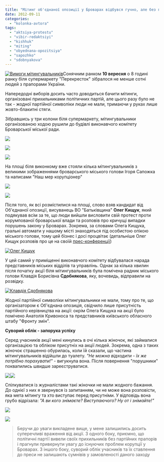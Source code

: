 ```yaml
---
title: "Мітинг об'єднаної опозиції у Броварах відбувся гучно, але без партійних прапорів - ФОТО"
date: 2012-09-11
categories: 
  - "kolonka-avtora"
tags: 
  - "aktsiya-protestu"
  - "vibir-redaktsiyi"
  - "kishhuk"
  - "miting"
  - "obyednana-opozitsiya"
  - "sapozhko"
  - "sdobnyakova"
---
```


[![](https://mpz.brovary.org/wp-content/uploads/2012/09/IMAG1267.jpg "Вимоги мітингувальників")](https://mpz.brovary.org/wp-content/uploads/2012/09/IMAG1267.jpg)Сонячним ранком **10 вересня** о 8 годині ранку біля супермаркету "Перекресток" зібралося не менше сотні людей з прапорами України.

Напередодні виборів досить часто доводиться бачити мітинги, організовані прихильниками політичних партій, але цього разу було не так - жодної партійної символіки люди не мали, тримаючи у руках лише жовто-блакитні стяги.

Зібравшись у три колони біля супермаркету, мітингувальники організованою ходою рушили до будівлі виконавчого комітету Броварської міської ради.

[![](https://mpz.brovary.org/wp-content/uploads/2012/09/IMAG1264.jpg)](https://mpz.brovary.org/wp-content/uploads/2012/09/IMAG1264.jpg)

[![](https://mpz.brovary.org/wp-content/uploads/2012/09/IMAG1266.jpg)](https://mpz.brovary.org/wp-content/uploads/2012/09/IMAG1266.jpg)

[![](https://mpz.brovary.org/wp-content/uploads/2012/09/IMAG1278.jpg)](https://mpz.brovary.org/wp-content/uploads/2012/09/IMAG1278.jpg)

На площі біля виконкому вже стояли кілька мітингувальників з великими зображеннями броварського міського голови Ігоря Сапожка та написами "Наш мер корупціонер"

[![](https://mpz.brovary.org/wp-content/uploads/2012/09/IMAG12671.jpg)](https://mpz.brovary.org/wp-content/uploads/2012/09/IMAG12671.jpg)

[![](https://mpz.brovary.org/wp-content/uploads/2012/09/IMAG1273.jpg)](https://mpz.brovary.org/wp-content/uploads/2012/09/IMAG1273.jpg)

Після того, як всі розмістилися на площі, слово взяв кандидат від Об'єднаної опозиції, висуванець ВО "Батьківщина" **Олег Кищук**, який подякував всім за те, що люди вийшли висловити свій протест проти корумпованої броварської влади та розповів про кричущі випадки порушень закону у Броварах. Зокрема, за словами Олега Кищука, гральні автомати у нашому місті знаходяться під особистою опікою міського голови, тому цей бізнес і досі процвітає (детальніше Олег Кищук розповів про це на своїй [прес-конференції](http://censor.net.ua/video_news/217039/semerak_igornye_zaly_rabotayut_ryadom_s_prokuraturoyi_biznes_kryshuet_mer_goroda_video))

[![](https://mpz.brovary.org/wp-content/uploads/2012/09/IMAG1318.jpg "Олег Кищук")](https://mpz.brovary.org/wp-content/uploads/2012/09/IMAG1318.jpg)

У цей самий у приміщенні виконавчого комітету відбувалася нарада представників міських відділів та управлінь. Однак за кілька хвилин після початку акції біля мітингувальників була помічена радник міського голови Клавдія Борисівна **Сдобнякова**, яку, вочевидь, відправили на розвідку.

[![](https://mpz.brovary.org/wp-content/uploads/2012/09/IMAG1324.jpg "Клавдія Сдобнякова")](https://mpz.brovary.org/wp-content/uploads/2012/09/IMAG1324.jpg)

Жодної партійної символіки мітингувальники не мали, тому про те, що організатором є Об'єднана опозиція, свідчило лише присутність партійного керівництва на акції: окрім Олега Кищука на акції було помічено Анатолія Кривоноса та представників київського обласного штабу "Фронту змін".

**Суворий облік - запорука успіху**

Серед учасників акції мені кинулись в очі кілька жіночок, які займалися організацією та обліком присутніх на акції людей. Зокрема, одна з таких жіночок страшенно обурилась, коли їй сказали, що частина мітингувальників відійшли до туалету. _"Не можна відходити - їх же потрібно порахувати!"_ - вигукнула вона. Після повернення "порушники" поквапились швидше зареєструватися.

[![](https://mpz.brovary.org/wp-content/uploads/2012/09/IMAG1311.jpg)](https://mpz.brovary.org/wp-content/uploads/2012/09/IMAG1311.jpg)[![](https://mpz.brovary.org/wp-content/uploads/2012/09/IMAG1316.jpg)](https://mpz.brovary.org/wp-content/uploads/2012/09/IMAG1316.jpg)

Спілкуватися із журналістами такі жіночки не мали жодного бажання. До однієї з них я звернувся із запитанням, чи не може вона розповісти, яка мета мітингу та хто виступає перед присутніми. У відповідь вона грубо відрізала: _"А ви кого знімаєте? Виступаючого? Ну от і знімайте!"_

[![](https://mpz.brovary.org/wp-content/uploads/2012/09/IMAG1320.jpg)](https://mpz.brovary.org/wp-content/uploads/2012/09/IMAG1320.jpg)

[![](https://mpz.brovary.org/wp-content/uploads/2012/09/IMAG1328.jpg)](https://mpz.brovary.org/wp-content/uploads/2012/09/IMAG1328.jpg)

> Беручи до уваги викладене вище, у мене залишились досить суперечливі враження від акції. З одного боку, приємно, що політичні партії вивели своїх прихильників без партійних прапорів і прагнули привернути увагу до існуючих проблем корупції у Броварах. З іншого боку, суворий облік учасників та їх ставлення до преси не залишають сумнівів у замовленості даного заходу
